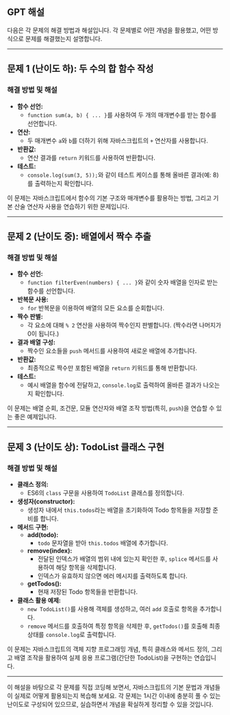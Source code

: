 ## GPT 해설

<aside>

다음은 각 문제의 해결 방법과 해설입니다. 각 문제별로 어떤 개념을 활용했고, 어떤 방식으로 문제를 해결했는지 설명합니다.

---

## 문제 1 (난이도 하): 두 수의 합 함수 작성

### 해결 방법 및 해설

- **함수 선언:**
    - `function sum(a, b) { ... }`를 사용하여 두 개의 매개변수를 받는 함수를 선언합니다.
- **연산:**
    - 두 매개변수 `a`와 `b`를 더하기 위해 자바스크립트의 `+` 연산자를 사용합니다.
- **반환값:**
    - 연산 결과를 `return` 키워드를 사용하여 반환합니다.
- **테스트:**
    - `console.log(sum(3, 5));`와 같이 테스트 케이스를 통해 올바른 결과(예: 8)를 출력하는지 확인합니다.

이 문제는 자바스크립트에서 함수의 기본 구조와 매개변수를 활용하는 방법, 그리고 기본 산술 연산자 사용을 연습하기 위한 문제입니다.

---

## 문제 2 (난이도 중): 배열에서 짝수 추출

### 해결 방법 및 해설

- **함수 선언:**
    - `function filterEven(numbers) { ... }`와 같이 숫자 배열을 인자로 받는 함수를 선언합니다.
- **반복문 사용:**
    - `for` 반복문을 이용하여 배열의 모든 요소를 순회합니다.
- **짝수 판별:**
    - 각 요소에 대해 `% 2` 연산을 사용하여 짝수인지 판별합니다. (짝수라면 나머지가 0이 됩니다.)
- **결과 배열 구성:**
    - 짝수인 요소들을 `push` 메서드를 사용하여 새로운 배열에 추가합니다.
- **반환값:**
    - 최종적으로 짝수만 포함된 배열을 `return` 키워드를 통해 반환합니다.
- **테스트:**
    - 예시 배열을 함수에 전달하고, `console.log`로 출력하여 올바른 결과가 나오는지 확인합니다.

이 문제는 배열 순회, 조건문, 모듈 연산자와 배열 조작 방법(특히, `push`)을 연습할 수 있는 좋은 예제입니다.

---

## 문제 3 (난이도 상): TodoList 클래스 구현

### 해결 방법 및 해설

- **클래스 정의:**
    - ES6의 `class` 구문을 사용하여 `TodoList` 클래스를 정의합니다.
- **생성자(constructor):**
    - 생성자 내에서 `this.todos`라는 배열을 초기화하여 Todo 항목들을 저장할 준비를 합니다.
- **메서드 구현:**
    - **add(todo):**
        - `todo` 문자열을 받아 `this.todos` 배열에 추가합니다.
    - **remove(index):**
        - 전달된 인덱스가 배열의 범위 내에 있는지 확인한 후, `splice` 메서드를 사용하여 해당 항목을 삭제합니다.
        - 인덱스가 유효하지 않으면 에러 메시지를 출력하도록 합니다.
    - **getTodos():**
        - 현재 저장된 Todo 항목들을 반환합니다.
- **클래스 활용 예제:**
    - `new TodoList()`를 사용해 객체를 생성하고, 여러 `add` 호출로 항목을 추가합니다.
    - `remove` 메서드를 호출하여 특정 항목을 삭제한 후, `getTodos()`를 호출해 최종 상태를 `console.log`로 출력합니다.

이 문제는 자바스크립트의 객체 지향 프로그래밍 개념, 특히 클래스와 메서드 정의, 그리고 배열 조작을 활용하여 실제 응용 프로그램(간단한 TodoList)을 구현하는 연습입니다.

---

이 해설을 바탕으로 각 문제를 직접 코딩해 보면서, 자바스크립트의 기본 문법과 개념들이 실제로 어떻게 활용되는지 복습해 보세요. 각 문제는 1시간 이내에 충분히 풀 수 있는 난이도로 구성되어 있으므로, 실습하면서 개념을 확실하게 정리할 수 있을 것입니다.

</aside>